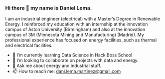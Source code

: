 ### Hi there 👋 my name is Daniel Lema.

I am an industrial engineer (electrical) with a Master’s Degree in Renewable Energy. I reinforced my education with an internship at the innovation campus of Aston University (Birmingham) and also at the innovation campus of 3M (Minnesota Mining and Manufacturing) (Madrid).
My professional experience has focused on energy facilities, such as thermal and electrical facilities.

- 🌱 I’m currently learning Data Science in Hack Boss School
- 👯 I’m looking to collaborate on projects with data and energy.
- 💬 Ask me about energy and industrial stuff.
- 📫 How to reach me: dani.lema.martinez@gmail.com

